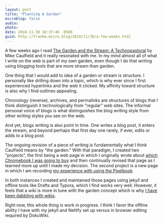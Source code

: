 ```yaml
---
layout: post
title: "Planting A Garden"
microblog: false
audio: 
photo: 
date: 2018-11-30 18:37:46 -0500
guid: http://frankm.micro.blog/2018/11/30/a-few-weeks.html
---
```

A few weeks ago I read [The Garden and the Stream: A Technopastoral](https://hapgood.us/2015/10/17/the-garden-and-the-stream-a-technopastoral/) by Mike Caulfield and it really resonated with me. In my mind almost all of what I write on the web is part of my own garden, even though I do that writing using blogging tools that are more stream than garden. 

One thing that I would add to idea of a garden or stream is structure. I personally like drilling down into a topic, which is why ever since I first experienced hyperlinks and the web it clicked. My affinity toward structure is also why I find outlines appealing. 

Chronology (reverse), archives, and permalinks are structures of blogs that I think distinguish it technologically from "regular" web sites. The informal personal voice of blogs is what distinguishes the blog writing style from other writing styles you see on the web.

And yet, blogs writing is also point in time. One writes a blog post, it enters the stream, and beyond perhaps that first day one rarely, if ever, edits or adds to a blog post. 

The ongoing revision of a piece of writing is fundamentally what I think Caulfield means by "the garden." With that paradigm, I created two "projects", the first being a web page in which I originally wrote about [which Chromebook I was going to buy](https://writing.frankmcpherson.net/computers/2018/10/31/time-for-new-computer.html) and then continually revised that page as I learned more up until I made my decision. The second project is a new page in which I am recording [my experience with using the Pixelbook](https://writing.frankmcpherson.net/computers/2018/11/25/google-pixelbook.html). 

In both instances I created and maintained those pages using jekyll and offline tools like Drafts and Typora, which I find works very well. However, it feels that a wiki is more in tune with the garden concept which is why [I have been dabbling with wikis](http://testing.frankmcpherson.net). 

Right now, this whole thing is work in progress. I think I favor the offline ability I have with my jekyll and Netlify set up versus in browser editing required by DokuWiki. 
